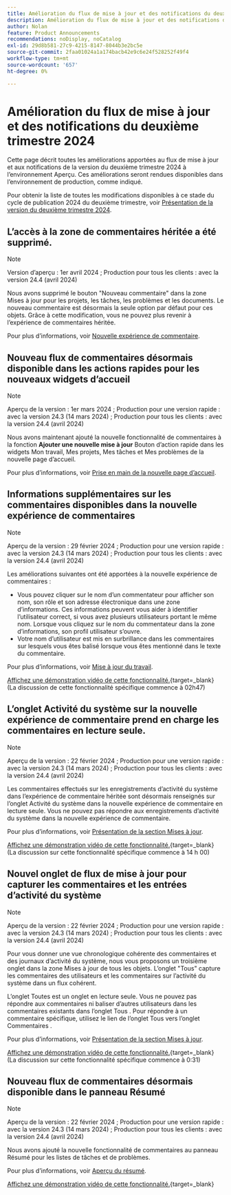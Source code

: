 ```yaml
---
title: Amélioration du flux de mise à jour et des notifications du deuxième trimestre 2024
description: Amélioration du flux de mise à jour et des notifications du deuxième trimestre 2024
author: Nolan
feature: Product Announcements
recommendations: noDisplay, noCatalog
exl-id: 29d8b581-27c9-4215-8147-8044b3e2bc5e
source-git-commit: 2faa01024a1a174bacb42e9c6e24f528252f49f4
workflow-type: tm+mt
source-wordcount: '657'
ht-degree: 0%

---
```


# Amélioration du flux de mise à jour et des notifications du deuxième trimestre 2024

Cette page décrit toutes les améliorations apportées au flux de mise à jour et aux notifications de la version du deuxième trimestre 2024 à l’environnement Aperçu. Ces améliorations seront rendues disponibles dans l’environnement de production, comme indiqué.

Pour obtenir la liste de toutes les modifications disponibles à ce stade du cycle de publication 2024 du deuxième trimestre, voir [Présentation de la version du deuxième trimestre 2024](/help/quicksilver/product-announcements/product-releases/24-q2-release-activity/24-q2-release-overview.md).

## L’accès à la zone de commentaires héritée a été supprimé.

>[!NOTE]
>
>Version d’aperçu : 1er avril 2024 ; Production pour tous les clients : avec la version 24.4 (avril 2024)

Nous avons supprimé le bouton &quot;Nouveau commentaire&quot; dans la zone Mises à jour pour les projets, les tâches, les problèmes et les documents. Le nouveau commentaire est désormais la seule option par défaut pour ces objets. Grâce à cette modification, vous ne pouvez plus revenir à l’expérience de commentaires héritée.

Pour plus d’informations, voir [Nouvelle expérience de commentaire](/help/quicksilver/product-announcements/betas/new-commenting-experience-beta/unified-commenting-experience.md).

## Nouveau flux de commentaires désormais disponible dans les actions rapides pour les nouveaux widgets d’accueil

>[!NOTE]
>
>Aperçu de la version : 1er mars 2024 ; Production pour une version rapide : avec la version 24.3 (14 mars 2024) ; Production pour tous les clients : avec la version 24.4 (avril 2024)

Nous avons maintenant ajouté la nouvelle fonctionnalité de commentaires à la fonction **Ajouter une nouvelle mise à jour** Bouton d’action rapide dans les widgets Mon travail, Mes projets, Mes tâches et Mes problèmes de la nouvelle page d’accueil.

Pour plus d’informations, voir [Prise en main de la nouvelle page d’accueil](/help/quicksilver/workfront-basics/using-home/new-home/get-started-with-new-home.md).

## Informations supplémentaires sur les commentaires disponibles dans la nouvelle expérience de commentaires

>[!NOTE]
>
>Aperçu de la version : 29 février 2024 ; Production pour une version rapide : avec la version 24.3 (14 mars 2024) ; Production pour tous les clients : avec la version 24.4 (avril 2024)

Les améliorations suivantes ont été apportées à la nouvelle expérience de commentaires :

* Vous pouvez cliquer sur le nom d’un commentateur pour afficher son nom, son rôle et son adresse électronique dans une zone d’informations. Ces informations peuvent vous aider à identifier l’utilisateur correct, si vous avez plusieurs utilisateurs portant le même nom. Lorsque vous cliquez sur le nom du commentateur dans la zone d’informations, son profil utilisateur s’ouvre.
* Votre nom d’utilisateur est mis en surbrillance dans les commentaires sur lesquels vous êtes balisé lorsque vous êtes mentionné dans le texte du commentaire.

Pour plus d’informations, voir [Mise à jour du travail](/help/quicksilver/workfront-basics/updating-work-items-and-viewing-updates/update-work.md).

[Affichez une démonstration vidéo de cette fonctionnalité.](https://video.tv.adobe.com/v/3427992/){target=_blank} (La discussion de cette fonctionnalité spécifique commence à 02h47)

## L’onglet Activité du système sur la nouvelle expérience de commentaire prend en charge les commentaires en lecture seule.

>[!NOTE]
>
>Aperçu de la version : 22 février 2024 ; Production pour une version rapide : avec la version 24.3 (14 mars 2024) ; Production pour tous les clients : avec la version 24.4 (avril 2024)

Les commentaires effectués sur les enregistrements d’activité du système dans l’expérience de commentaire héritée sont désormais renseignés sur l’onglet Activité du système dans la nouvelle expérience de commentaire en lecture seule. Vous ne pouvez pas répondre aux enregistrements d’activité du système dans la nouvelle expérience de commentaire.

Pour plus d’informations, voir [Présentation de la section Mises à jour](/help/quicksilver/workfront-basics/updating-work-items-and-viewing-updates/updates-tab-overview.md).

[Affichez une démonstration vidéo de cette fonctionnalité.](https://video.tv.adobe.com/v/3427992/){target=_blank} (La discussion sur cette fonctionnalité spécifique commence à 14 h 00)

## Nouvel onglet de flux de mise à jour pour capturer les commentaires et les entrées d’activité du système

>[!NOTE]
>
>Aperçu de la version : 22 février 2024 ; Production pour une version rapide : avec la version 24.3 (14 mars 2024) ; Production pour tous les clients : avec la version 24.4 (avril 2024)

Pour vous donner une vue chronologique cohérente des commentaires et des journaux d’activité du système, nous vous proposons un troisième onglet dans la zone Mises à jour de tous les objets. L’onglet &quot;Tous&quot; capture les commentaires des utilisateurs et les commentaires sur l’activité du système dans un flux cohérent.

L’onglet Toutes est un onglet en lecture seule. Vous ne pouvez pas répondre aux commentaires ni baliser d’autres utilisateurs dans les commentaires existants dans l’onglet Tous . Pour répondre à un commentaire spécifique, utilisez le lien de l’onglet Tous vers l’onglet Commentaires .

Pour plus d’informations, voir [Présentation de la section Mises à jour](/help/quicksilver/workfront-basics/updating-work-items-and-viewing-updates/updates-tab-overview.md).

[Affichez une démonstration vidéo de cette fonctionnalité.](https://video.tv.adobe.com/v/3427992/){target=_blank} (La discussion sur cette fonctionnalité spécifique commence à 0:31)

## Nouveau flux de commentaires désormais disponible dans le panneau Résumé

>[!NOTE]
>
>Aperçu de la version : 22 février 2024 ; Production pour une version rapide : avec la version 24.3 (14 mars 2024) ; Production pour tous les clients : avec la version 24.4 (avril 2024)

Nous avons ajouté la nouvelle fonctionnalité de commentaires au panneau Résumé pour les listes de tâches et de problèmes.

Pour plus d’informations, voir [Aperçu du résumé](/help/quicksilver/workfront-basics/the-new-workfront-experience/summary-overview.md).

[Affichez une démonstration vidéo de cette fonctionnalité.](https://video.tv.adobe.com/v/3427991/){target=_blank}
